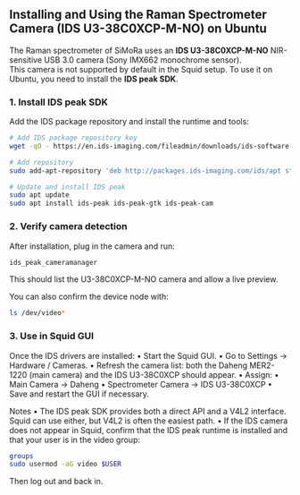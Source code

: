 ## Installing and Using the Raman Spectrometer Camera (IDS U3-38C0XCP-M-NO) on Ubuntu

The Raman spectrometer of SiMoRa uses an **IDS U3-38C0XCP-M-NO** NIR-sensitive USB 3.0 camera (Sony IMX662 monochrome sensor).  
This camera is not supported by default in the Squid setup. To use it on Ubuntu, you need to install the **IDS peak SDK**.

### 1. Install IDS peak SDK
Add the IDS package repository and install the runtime and tools:

```bash
# Add IDS package repository key
wget -qO - https://en.ids-imaging.com/fileadmin/downloads/ids-software-suite/ids-apt-repo.pub | sudo apt-key add -

# Add repository
sudo add-apt-repository 'deb http://packages.ids-imaging.com/ids/apt stable main'

# Update and install IDS peak
sudo apt update
sudo apt install ids-peak ids-peak-gtk ids-peak-cam
```

### 2. Verify camera detection

After installation, plug in the camera and run:

```bash
ids_peak_cameramanager
```

This should list the U3-38C0XCP-M-NO camera and allow a live preview.

You can also confirm the device node with:

```bash
ls /dev/video*
```

### 3. Use in Squid GUI

Once the IDS drivers are installed:
	•	Start the Squid GUI.
	•	Go to Settings → Hardware / Cameras.
	•	Refresh the camera list: both the Daheng MER2-1220 (main camera) and the IDS U3-38C0XCP should appear.
	•	Assign:
	•	Main Camera → Daheng
	•	Spectrometer Camera → IDS U3-38C0XCP
	•	Save and restart the GUI if necessary.

Notes
	•	The IDS peak SDK provides both a direct API and a V4L2 interface. Squid can use either, but V4L2 is often the easiest path.
	•	If the IDS camera does not appear in Squid, confirm that the IDS peak runtime is installed and that your user is in the video group:

```bash
groups
sudo usermod -aG video $USER
```

Then log out and back in.
